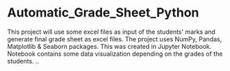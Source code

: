 # Automatic_Grade_Sheet_Python
This project will use some excel files as input of the students' marks and generate final grade sheet as excel files.
The project uses NumPy, Pandas, Matplotlib & Seaborn packages.
This was created in Jupyter Notebook.
Notebook contains some data visualization depending on the grades of the students.
..
